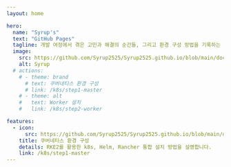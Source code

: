 ```yaml
---
layout: home

hero:
  name: "Syrup's"
  text: "GitHub Pages"
  tagline: 개발 여정에서 겪은 고민과 해결의 순간들, 그리고 환경 구성 방법을 기록하는 공간
  image:
    src: https://github.com/Syrup2525/Syrup2525.github.io/blob/main/docs/images/logo_circle.png?raw=true
    alt: Syrup
  # actions:
    # - theme: brand
      # text: 쿠버네티스 환경 구성
      # link: /k8s/step1-master
    # - theme: alt
    #   text: Worker 설치
    #   link: /k8s/step2-worker

features:
  - icon:
      src: https://github.com/Syrup2525/Syrup2525.github.io/blob/main/docs/images/kubernetes_logo.png?raw=true
    title: 쿠버네티스 환경 구성
    details: RKE2를 활용한 k8s, Helm, Rancher 통합 설치 방법을 설명합니다.
    link: /k8s/step1-master
---
```


